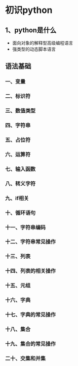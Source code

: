 # 初识python
## 1、python是什么
- 面向对象的解释型高级编程语言
- 强类型的动态脚本语言 
## 语法基础
### 一、变量
### 二、标识符
### 三、数值类型
### 四、字符串
### 五、占位符
### 六、运算符
### 七、输入函数
### 八、转义字符
### 九、if相关
### 十、循环语句
### 十一、字符串编码
### 十二、字符串常见操作
### 十三、列表
### 十四、列表的相关操作
### 十五、元组
### 十六、字典
### 十七、字典的常见操作
### 十八、集合
### 十九、集合的常见操作
### 二十、交集和并集

